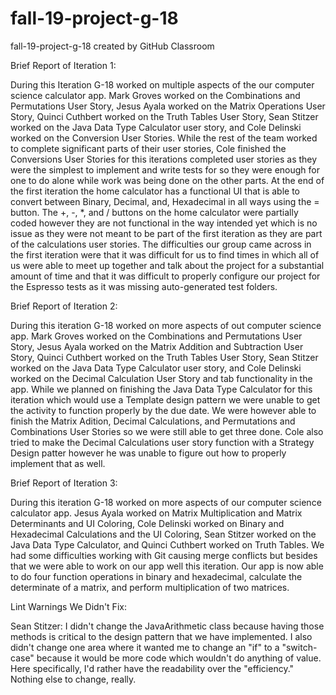 # fall-19-project-g-18
fall-19-project-g-18 created by GitHub Classroom

Brief Report of Iteration 1:

During this Iteration G-18 worked on multiple aspects of the our computer science calculator app. Mark Groves worked on the Combinations and Permutations User Story, Jesus Ayala worked on the Matrix Operations User Story, Quinci Cuthbert worked on the Truth Tables User Story, Sean Stitzer worked on the Java Data Type Calculator user story, and Cole Delinski worked on the Conversion User Stories. While the rest  of the team worked to complete significant parts of their user stories, Cole finished the Conversions User Stories for this iterations completed user stories as they were the simplest to implement and write tests for so they were enough for one to do alone while work was being done on the other parts. At the end of the first iteration the home calculator has a functional UI that is able to convert between Binary, Decimal, and, Hexadecimal in all ways using the = button. The +, -, *, and / buttons on the home calculator were partially coded however they are not functional in the way intended yet which is no issue as they were not meant to be part of the first iteration as they are part of the calculations user stories. The difficulties our group came across in the first iteration were that it was difficult for us to find times in which all of us were able to meet up together and talk about the project for a substantial amount of time and that it was difficult to properly configure our project for the Espresso tests as it was missing auto-generated test folders.


Brief Report of Iteration 2:

During this iteration G-18 worked on more aspects of out computer science app.  Mark Groves worked on the Combinations and Permutations
User Story, Jesus Ayala worked on the Matrix Addition and Subtraction User Story, Quinci Cuthbert worked on the Truth Tables User 
Story, Sean Stitzer worked on the Java Data Type Calculator user story, and Cole Delinski worked on the Decimal Calculation User Story 
and tab functionality in the app. While we planned on finishing the Java Data Type Calculator for this iteration which would use a 
Template design pattern we were unable to get the activity to function properly by the due date. We were however able to finish the 
Matrix Adition, Decimal Calculations, and Permutations and Combinations User Stories so we were still able to get three done. Cole also 
tried to make the Decimal Calculations user story function with a Strategy Design patter however he was unable to figure out how to 
properly implement that as well.

Brief Report of Iteration 3:

During this iteration G-18 worked on more aspects of our computer science calculator app. Jesus Ayala worked on Matrix Multiplication 
and Matrix Determinants and UI Coloring, Cole Delinski worked on Binary and Hexadecimal Calculations and the UI Coloring, Sean Stitzer 
worked on the Java Data Type Calculator, and Quinci Cuthbert worked on Truth Tables. We had some difficulties working with Git causing 
merge conflicts but besides that we were able to work on our app well this iteration. Our app is now able to do four function operations in binary and hexadecimal, calculate the determinate of a matrix, and perform multiplication of two matrices. 

Lint Warnings We Didn't Fix:

Sean Stitzer: I didn't change the JavaArithmetic class because having those methods is critical to the design pattern that we have 
implemented. I also didn't change one area where it wanted me to change an "if" to a "switch-case" because it would be more code which 
wouldn't do anything of value. Here specifically, I'd rather have the readability over the "efficiency." Nothing else to change, 
really.
